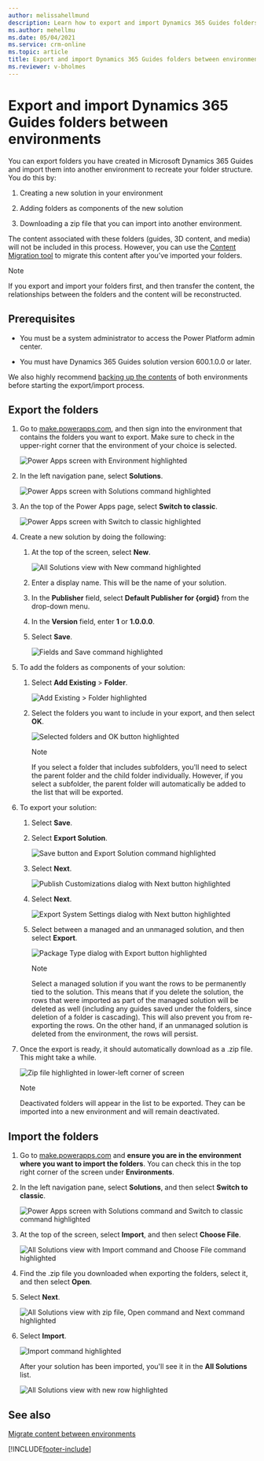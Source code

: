 ```yaml
---
author: melissahellmund
description: Learn how to export and import Dynamics 365 Guides folders between environments
ms.author: mehellmu
ms.date: 05/04/2021
ms.service: crm-online
ms.topic: article
title: Export and import Dynamics 365 Guides folders between environments
ms.reviewer: v-bholmes
---
```


# Export and import Dynamics 365 Guides folders between environments

You can export folders you have created in Microsoft Dynamics 365 Guides and import them into another environment to recreate your folder structure. You do this by:

1. Creating a new solution in your environment

2. Adding folders as components of the new solution

3. Downloading a zip file that you can import into another environment.

The content associated with these folders (guides, 3D content, and media) will not be included in this process. However, you can use the [Content Migration tool](migrate.md) to migrate this content after you’ve imported your folders.  

> [!NOTE]
> If you export and import your folders first, and then transfer the content, the relationships between the folders and the content will be reconstructed.

## Prerequisites 

- You must be a system administrator to access the Power Platform admin center.  

- You must have Dynamics 365 Guides solution version 600.1.0.0 or later.  

We also highly recommend [backing up the contents](https://docs.microsoft.com/power-platform/admin/backup-restore-environments#create-a-manual-backup) of both environments before starting the export/import process. 

## Export the folders

1. Go to [make.powerapps.com](https://make.preview.powerapps.com/), and then sign into the environment that contains the folders you want to export. Make sure to check in the upper-right corner that the environment of your choice is selected. 

    ![Power Apps screen with Environment highlighted](media/export-import-1.PNG "Power Apps screen with Environment highlighted")

2. In the left navigation pane, select **Solutions**. 

    ![Power Apps screen with Solutions command highlighted](media/export-import-2.PNG "Power Apps screen with Solutions command highlighted")

3. An the top of the Power Apps page, select **Switch to classic**.

    ![Power Apps screen with Switch to classic highlighted](media/export-import-3.PNG "Power Apps screen with Switch to classic highlighted")

4. Create a new solution by doing the following:  

    1. At the top of the screen, select **New**.  

       ![All Solutions view with New command highlighted](media/export-import-4.PNG "All Solutions view with New command highlighted")

    2. Enter a display name. This will be the name of your solution.  

    3. In the **Publisher** field, select **Default Publisher for {orgid}** from the drop-down menu.  

    4. In the **Version** field, enter **1** or **1.0.0.0**.

    4. Select **Save**.  

       ![Fields and Save command highlighted](media/export-import-5.PNG "Fields and Save command highlighted")

4. To add the folders as components of your solution:  

    1. Select **Add Existing** > **Folder**.  

       ![Add Existing > Folder highlighted](media/export-import-6.PNG "Add Existing > Folder highlighted")

    2. Select the folders you want to include in your export, and then select **OK**.

       ![Selected folders and OK button highlighted](media/export-import-7.PNG "Selected folders and OK button highlighted")

       > [!NOTE]
       > If you select a folder that includes subfolders, you'll need to select the parent folder and the child folder individually. However, if you select a subfolder, the parent folder will automatically be added to the list that will be exported. 

5. To export your solution:  

    1. Select **Save**.

    2. Select **Export Solution**.  

       ![Save button and Export Solution command highlighted](media/export-import-8.PNG "Save button and Export Solution command highlighted")
       
    3. Select **Next**.

       ![Publish Customizations dialog with Next button highlighted](media/export-import-9.PNG "Publish Customizations dialog with Next button highlighted")
       
    4. Select **Next**.

       ![Export System Settings dialog with Next button highlighted](media/export-import-10.PNG "Export System Settings dialog with Next button highlighted")
       
    5. Select between a managed and an unmanaged solution, and then select **Export**.

       ![Package Type dialog with Export button highlighted](media/export-import-11.PNG "Package Type dialog with Export button highlighted")
       
       > [!NOTE]
       > Select a managed solution if you want the rows to be permanently tied to the solution. This means that if you delete the solution, the rows that were imported as part of the managed solution will be deleted as well (including any guides saved under the folders, since deletion of a folder is cascading). This will also prevent you from re-exporting the rows. On the other hand, if an unmanaged solution is deleted from the environment, the rows will persist. 

7. Once the export is ready, it should automatically download as a .zip file. This might take a while. 

    ![Zip file highlighted in lower-left corner of screen](media/export-import-12.PNG "Zip file highlighted in lower-left corner of screen")
      
    > [!NOTE]
    > Deactivated folders will appear in the list to be exported. They can be imported into a new environment and will remain deactivated.
      
## Import the folders

1. Go to [make.powerapps.com](https://make.preview.powerapps.com/) and **ensure you are in the environment where you want to import the folders**. You can check this in the top right corner of the screen under **Environments**.      

2. In the left navigation pane, select **Solutions**, and then select **Switch to classic**.

    ![Power Apps screen with Solutions command and Switch to classic command highlighted](media/export-import-13.PNG "Power Apps screen with Solutions command and Switch to classic command highlighted")

3. At the top of the screen, select **Import**, and then select **Choose File**.  

    ![All Solutions view with Import command and Choose File command highlighted](media/export-import-14.PNG "All Solutions view with Import command and Choose File command highlighted")

4. Find the .zip file you downloaded when exporting the folders, select it, and then select **Open**.  

5. Select **Next**.  

    ![All Solutions view with zip file, Open command and Next command highlighted](media/export-import-15.PNG "All Solutions view with zip file, Open command and Next command highlighted")

6. Select **Import**.  

    ![Import command highlighted](media/export-import-16.PNG "Import command highlighted")

    After your solution has been imported, you'll see it in the **All Solutions** list.
 
    ![All Solutions view with new row highlighted](media/export-import-17.PNG "All Solutions view with new row highlighted")
    
## See also

[Migrate content between environments](migrate.md)

[!INCLUDE[footer-include](../includes/footer-banner.md)]     

